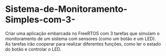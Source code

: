 # Sistema-de-Monitoramento-Simples-com-3-
Criar uma aplicação embarcada no FreeRTOS com 3 tarefas que simulam o monitoramento de um sistema com sensores (como um botão e um LED). As tarefas irão cooperar para realizar diferentes funções, como ler o estado do botão e controlar o LED.
